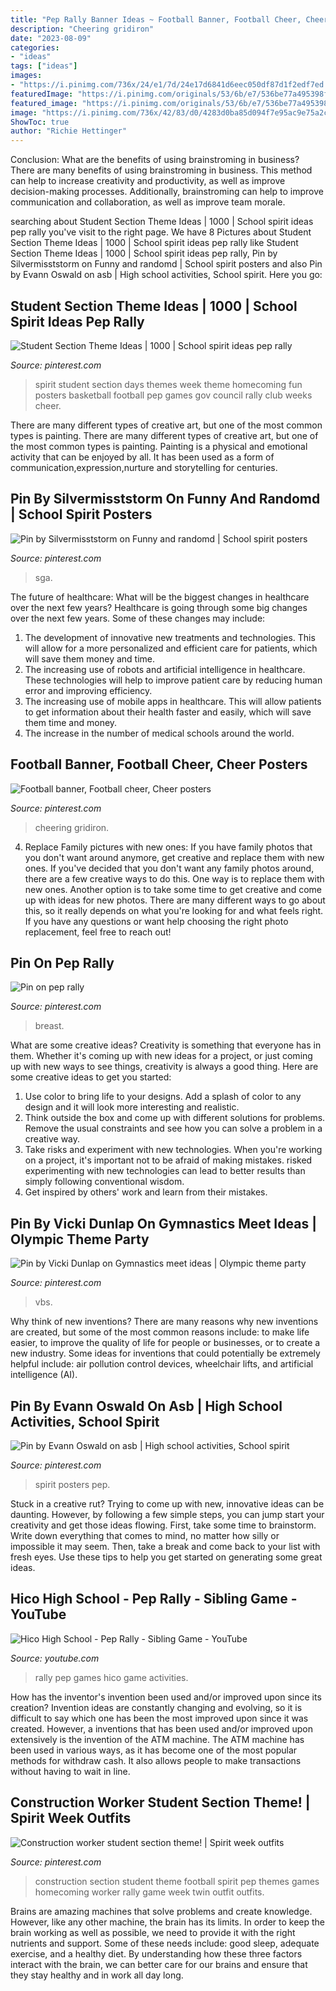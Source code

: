```yaml
---
title: "Pep Rally Banner Ideas ~ Football Banner, Football Cheer, Cheer Posters"
description: "Cheering gridiron"
date: "2023-08-09"
categories:
- "ideas"
tags: ["ideas"]
images:
- "https://i.pinimg.com/736x/24/e1/7d/24e17d6841d6eec050df87d1f2edf7ed.jpg"
featuredImage: "https://i.pinimg.com/originals/53/6b/e7/536be77a495398fc1f2bbba08c715f8c.jpg"
featured_image: "https://i.pinimg.com/originals/53/6b/e7/536be77a495398fc1f2bbba08c715f8c.jpg"
image: "https://i.pinimg.com/736x/42/83/d0/4283d0ba85d094f7e95ac9e75a2cb47d.jpg"
ShowToc: true
author: "Richie Hettinger"
---
```



Conclusion: What are the benefits of using brainstroming in business?
There are many benefits of using brainstroming in business. This method can help to increase creativity and productivity, as well as improve decision-making processes. Additionally, brainstroming can help to improve communication and collaboration, as well as improve team morale.

	

		
searching about Student Section Theme Ideas | 1000 | School spirit ideas pep rally you've visit to the right page. We have 8 Pictures about Student Section Theme Ideas | 1000 | School spirit ideas pep rally like Student Section Theme Ideas | 1000 | School spirit ideas pep rally, Pin by Silvermisststorm on Funny and randomd | School spirit posters and also Pin by Evann Oswald on asb | High school activities, School spirit. Here you go:
		
    
## Student Section Theme Ideas | 1000 | School Spirit Ideas Pep Rally

<img loading=lazy src="https://i.pinimg.com/originals/53/6b/e7/536be77a495398fc1f2bbba08c715f8c.jpg" onerror="this.onerror=null;this.src='https://tse4.mm.bing.net/th?id=OIP.Jlt8RKFzM0OtEyJnktFu_wHaMF&amp;pid=15.1';" alt="Student Section Theme Ideas | 1000 | School spirit ideas pep rally">

_Source: pinterest.com_

>spirit student section days themes week theme homecoming fun posters basketball football pep games gov council rally club weeks cheer. 

	

There are many different types of creative art, but one of the most common types is painting.
There are many different types of creative art, but one of the most common types is painting. Painting is a physical and emotional activity that can be enjoyed by all. It has been used as a form of communication,expression,nurture and storytelling for centuries.

    
## Pin By Silvermisststorm On Funny And Randomd | School Spirit Posters

<img loading=lazy src="https://i.pinimg.com/736x/42/83/d0/4283d0ba85d094f7e95ac9e75a2cb47d.jpg" onerror="this.onerror=null;this.src='https://tse4.mm.bing.net/th?id=OIP.Rd8TeGB0XvyBu91Gs6VXQAHaIN&amp;pid=15.1';" alt="Pin by Silvermisststorm on Funny and randomd | School spirit posters">

_Source: pinterest.com_

>sga. 

	

The future of healthcare: What will be the biggest changes in healthcare over the next few years?
Healthcare is going through some big changes over the next few years. Some of these changes may include: 
1. The development of innovative new treatments and technologies. This will allow for a more personalized and efficient care for patients, which will save them money and time. 
2. The increasing use of robots and artificial intelligence in healthcare. These technologies will help to improve patient care by reducing human error and improving efficiency. 
3. The increasing use of mobile apps in healthcare. This will allow patients to get information about their health faster and easily, which will save them time and money. 
4. The increase in the number of medical schools around the world.

    
## Football Banner, Football Cheer, Cheer Posters

<img loading=lazy src="https://i.pinimg.com/736x/bc/60/91/bc6091a3f2fa33de4ddee1bc2f16467c--football-banner-football-signs.jpg" onerror="this.onerror=null;this.src='https://tse2.mm.bing.net/th?id=OIP.WBQ0IhhLnFFhq62woqOAgwHaE7&amp;pid=15.1';" alt="Football banner, Football cheer, Cheer posters">

_Source: pinterest.com_

>cheering gridiron. 

	

4. Replace Family pictures with new ones: If you have family photos that you don't want around anymore, get creative and replace them with new ones.
If you've decided that you don't want any family photos around, there are a few creative ways to do this. One way is to replace them with new ones. Another option is to take some time to get creative and come up with ideas for new photos. There are many different ways to go about this, so it really depends on what you're looking for and what feels right. If you have any questions or want help choosing the right photo replacement, feel free to reach out!

    
## Pin On Pep Rally

<img loading=lazy src="https://i.pinimg.com/originals/77/07/f3/7707f3ed1d8323271e8e33a1cd9e86b0.jpg" onerror="this.onerror=null;this.src='https://tse3.mm.bing.net/th?id=OIP._bihijjPUAP7EjT5CCp8pgHaJ4&amp;pid=15.1';" alt="Pin on pep rally">

_Source: pinterest.com_

>breast. 

	

What are some creative ideas?
Creativity is something that everyone has in them. Whether it's coming up with new ideas for a project, or just coming up with new ways to see things, creativity is always a good thing. Here are some creative ideas to get you started: 
1) Use color to bring life to your designs. Add a splash of color to any design and it will look more interesting and realistic. 
2) Think outside the box and come up with different solutions for problems. Remove the usual constraints and see how you can solve a problem in a creative way. 
3) Take risks and experiment with new technologies. When you're working on a project, it's important not to be afraid of making mistakes. risked experimenting with new technologies can lead to better results than simply following conventional wisdom. 
4) Get inspired by others' work and learn from their mistakes.

    
## Pin By Vicki Dunlap On Gymnastics Meet Ideas | Olympic Theme Party

<img loading=lazy src="https://i.pinimg.com/736x/24/e1/7d/24e17d6841d6eec050df87d1f2edf7ed.jpg" onerror="this.onerror=null;this.src='https://tse1.mm.bing.net/th?id=OIP._IRth3WnEWUEmYtWOOtIjgHaFg&amp;pid=15.1';" alt="Pin by Vicki Dunlap on Gymnastics meet ideas | Olympic theme party">

_Source: pinterest.com_

>vbs. 

	

Why think of new inventions?
There are many reasons why new inventions are created, but some of the most common reasons include: to make life easier, to improve the quality of life for people or businesses, or to create a new industry. Some ideas for inventions that could potentially be extremely helpful include: air pollution control devices, wheelchair lifts, and artificial intelligence (AI).

    
## Pin By Evann Oswald On Asb | High School Activities, School Spirit

<img loading=lazy src="https://i.pinimg.com/originals/e4/27/a5/e427a536a4c2d0cc2d15a1628a9cfcf4.jpg" onerror="this.onerror=null;this.src='https://tse2.mm.bing.net/th?id=OIP.FMkUk-NquLiUr6bl4GmyvgHaE7&amp;pid=15.1';" alt="Pin by Evann Oswald on asb | High school activities, School spirit">

_Source: pinterest.com_

>spirit posters pep. 

	

Stuck in a creative rut? Trying to come up with new, innovative ideas can be daunting. However, by following a few simple steps, you can jump start your creativity and get those ideas flowing. First, take some time to brainstorm. Write down everything that comes to mind, no matter how silly or impossible it may seem. Then, take a break and come back to your list with fresh eyes. Use these tips to help you get started on generating some great ideas.

    
## Hico High School - Pep Rally - Sibling Game - YouTube

<img loading=lazy src="https://i.ytimg.com/vi/csQU1Hefxqk/maxresdefault.jpg" onerror="this.onerror=null;this.src='https://tse2.mm.bing.net/th?id=OIP.HlV1mZZGUwKXQJbOkF2ANgHaEK&amp;pid=15.1';" alt="Hico High School - Pep Rally - Sibling Game - YouTube">

_Source: youtube.com_

>rally pep games hico game activities. 

	

How has the inventor's invention been used and/or improved upon since its creation?
Invention ideas are constantly changing and evolving, so it is difficult to say which one has been the most improved upon since it was created. However, a inventions that has been used and/or improved upon extensively is the invention of the ATM machine. The ATM machine has been used in various ways, as it has become one of the most popular methods for withdraw cash. It also allows people to make transactions without having to wait in line.

    
## Construction Worker Student Section Theme! | Spirit Week Outfits

<img loading=lazy src="https://i.pinimg.com/originals/c3/17/0c/c3170ce81c46bd419f94d9dc9f0b81e1.jpg" onerror="this.onerror=null;this.src='https://tse2.mm.bing.net/th?id=OIP.Ox2DUzSJOQjku7NYSCoK9wHaJ4&amp;pid=15.1';" alt="Construction worker student section theme! | Spirit week outfits">

_Source: pinterest.com_

>construction section student theme football spirit pep themes games homecoming worker rally game week twin outfit outfits. 

	

Brains are amazing machines that solve problems and create knowledge. However, like any other machine, the brain has its limits. In order to keep the brain working as well as possible, we need to provide it with the right nutrients and support. Some of these needs include: good sleep, adequate exercise, and a healthy diet. By understanding how these three factors interact with the brain, we can better care for our brains and ensure that they stay healthy and in work all day long.

